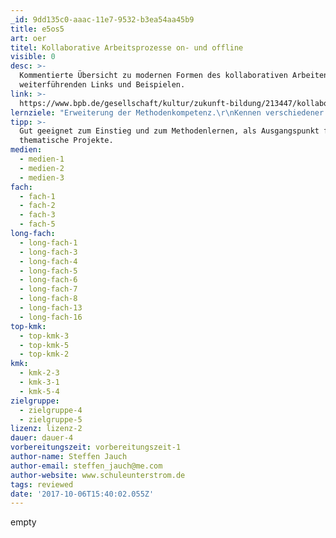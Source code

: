 ```yaml
---
_id: 9dd135c0-aaac-11e7-9532-b3ea54aa45b9
title: e5os5
art: oer
titel: Kollaborative Arbeitsprozesse on- und offline
visible: 0
desc: >-
  Kommentierte Übersicht zu modernen Formen des kollaborativen Arbeitens incl.
  weiterführenden Links und Beispielen.
link: >-
  https://www.bpb.de/gesellschaft/kultur/zukunft-bildung/213447/kollaborative-arbeitsprozesse
lernziele: "Erweiterung der Methodenkompetenz.\r\nKennen verschiedener Formen des Zusammenarbeitens on- und offline."
tipp: >-
  Gut geeignet zum Einstieg und zum Methodenlernen, als Ausgangspunkt für eigene
  thematische Projekte.
medien:
  - medien-1
  - medien-2
  - medien-3
fach:
  - fach-1
  - fach-2
  - fach-3
  - fach-5
long-fach:
  - long-fach-1
  - long-fach-3
  - long-fach-4
  - long-fach-5
  - long-fach-6
  - long-fach-7
  - long-fach-8
  - long-fach-13
  - long-fach-16
top-kmk:
  - top-kmk-3
  - top-kmk-5
  - top-kmk-2
kmk:
  - kmk-2-3
  - kmk-3-1
  - kmk-5-4
zielgruppe:
  - zielgruppe-4
  - zielgruppe-5
lizenz: lizenz-2
dauer: dauer-4
vorbereitungszeit: vorbereitungszeit-1
author-name: Steffen Jauch
author-email: steffen_jauch@me.com
author-website: www.schuleunterstrom.de
tags: reviewed
date: '2017-10-06T15:40:02.055Z'
---
```

empty

